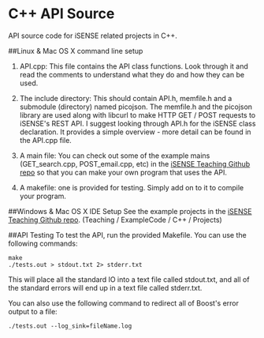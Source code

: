 C++ API Source
==========
API source code for iSENSE related projects in C++.

##Linux & Mac OS X command line setup

1. API.cpp: This file contains the API class functions. Look through it and read the
comments to understand what they do and how they can be used.

2. The include directory: This should contain API.h, memfile.h and a submodule (directory) named picojson.
The memfile.h and the picojson library are used along with libcurl to make HTTP GET / POST requests to iSENSE's
REST API. I suggest looking through API.h for the iSENSE class declaration.
It provides a simple overview - more detail can be found in the API.cpp file.

3. A main file: You can check out some of the example mains (GET_search.cpp, POST_email.cpp, etc) in the
[iSENSE Teaching Github repo](https://github.com/isenseDev/Teaching)
so that you can make your own program that uses the API.

4. A makefile: one is provided for testing. Simply add on to it to compile your program.

##Windows  & Mac OS X IDE Setup
See the example projects in the [iSENSE Teaching Github repo](https://github.com/isenseDev/Teaching).
(Teaching / ExampleCode / C++ / Projects)

##API Testing
To test the API, run the provided Makefile. You can use the following commands:

```
make
./tests.out > stdout.txt 2> stderr.txt
```

This will place all the standard IO into a text file called stdout.txt, and all
of the standard errors will end up in a text file called stderr.txt.

You can also use the following command to redirect all of Boost's error output to a file:

```
./tests.out --log_sink=fileName.log
```

